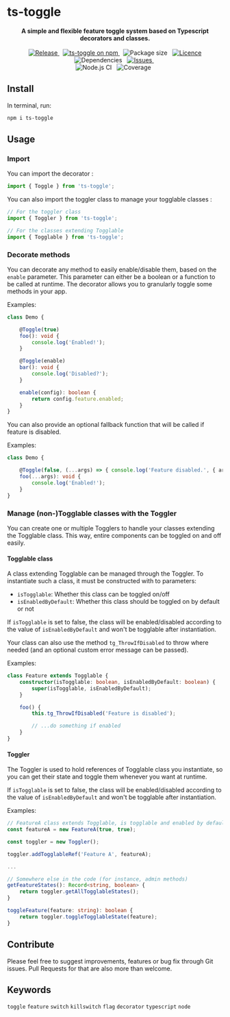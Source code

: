 # ts-toggle

<p style="text-align: center;">
	<b>A simple and flexible feature toggle system based on Typescript decorators and classes.</b>
	<br/>
	<br/>
	<a href="https://github.com/JasonMejane/ts-toggle">
		<img src="https://img.shields.io/github/v/release/JasonMejane/ts-toggle" alt="Release" />
	</a>&nbsp;
	<a href="https://www.npmjs.com/ts-toggle">
    	<img src="https://img.shields.io/npm/v/ts-toggle.svg?logo=npm&logoColor=fff&label=NPM+package&color=limegreen" alt="ts-toggle on npm" />
	</a>&nbsp;
	<span>
		<img src="https://img.shields.io/bundlephobia/min/ts-toggle" alt="Package size" />
	</span>&nbsp;
	<a href="https://github.com/JasonMejane/ts-toggle/blob/master/LICENSE">
		<img src="https://img.shields.io/github/license/JasonMejane/ts-toggle" alt="Licence" />
	</a>
	<span>
		<img src="https://img.shields.io/badge/dependencies-0-success" alt="Dependencies" />
	</span>&nbsp;
	<a href="https://github.com/JasonMejane/ts-toggle/issues">
		<img src="https://img.shields.io/github/issues/JasonMejane/ts-toggle" alt="Issues" />
	</a>&nbsp;
	<br/>
	<span>
		<img src="https://github.com/JasonMejane/ts-toggle/actions/workflows/nodejs_ci_main.yml/badge.svg" alt="Node.js CI" />
	</span>&nbsp;
	<span>
		<img src="https://img.shields.io/badge/coverage-97%25-success" alt="Coverage" />
	</span>&nbsp;
</p>

## Install

In terminal, run:
```sh
npm i ts-toggle
```

## Usage

### Import

You can import the decorator :
```typescript
import { Toggle } from 'ts-toggle';
```

You can also import the toggler class to manage your togglable classes :
```typescript
// For the toggler class
import { Toggler } from 'ts-toggle';

// For the classes extending Togglable
import { Togglable } from 'ts-toggle';
```

### Decorate methods

You can decorate any method to easily enable/disable them, based on the `enable` parameter.
This parameter can either be a boolean or a function to be called at runtime.
The decorator allows you to granularly toggle some methods in your app.

Examples:
```typescript
class Demo {

	@Toggle(true)
	foo(): void {
		console.log('Enabled!');
	}

	@Toggle(enable)
	bar(): void {
		console.log('Disabled?');
	}

	enable(config): boolean {
		return config.feature.enabled;
	}
}
```

You can also provide an optional fallback function that will be called if feature is disabled.

Examples:
```typescript
class Demo {

	@Toggle(false, (...args) => { console.log('Feature disabled.', { args }); })
	foo(...args): void {
		console.log('Enabled!');
	}
}
```

### Manage (non-)Togglable classes with the Toggler

You can create one or multiple Togglers to handle your classes extending the Togglable class. This way, entire components can be toggled on and off easily.

#### Togglable class

A class extending Togglable can be managed through the Toggler. To instantiate such a class, it must be constructed with to parameters:
- `isTogglable`: Whether this class can be toggled on/off
- `isEnabledByDefault`: Whether this class should be toggled on by default or not

If `isTogglable` is set to false, the class will be enabled/disabled according to the value of `isEnabledByDefault` and won't be togglable after instantiation.

Your class can also use the method `tg_ThrowIfDisabled` to throw where needed (and an optional custom error message can be passed).

Examples:
```typescript
class Feature extends Togglable {
	constructor(isTogglable: boolean, isEnabledByDefault: boolean) {
		super(isTogglable, isEnabledByDefault);
	}

	foo() {
		this.tg_ThrowIfDisabled('Feature is disabled');

		// ...do something if enabled
	}
}
```

#### Toggler

The Toggler is used to hold references of Togglable class you instantiate, so you can get their state and toggle them whenever you want at runtime.

If `isTogglable` is set to false, the class will be enabled/disabled according to the value of `isEnabledByDefault` and won't be togglable after instantiation.

Examples:
```typescript
// FeatureA class extends Togglable, is togglable and enabled by default
const featureA = new FeatureA(true, true);

const toggler = new Toggler();

toggler.addTogglableRef('Feature A', featureA);

...

// Somewhere else in the code (for instance, admin methods)
getFeatureStates(): Record<string, boolean> {
	return toggler.getAllTogglableStates();
}

toggleFeature(feature: string): boolean {
	return toggler.toggleTogglableState(feature);
}
```

## Contribute

Please feel free to suggest improvements, features or bug fix through Git issues. Pull Requests for that are also more than welcome.


## Keywords

`toggle` `feature` `switch` `killswitch` `flag` `decorator` `typescript` `node`
